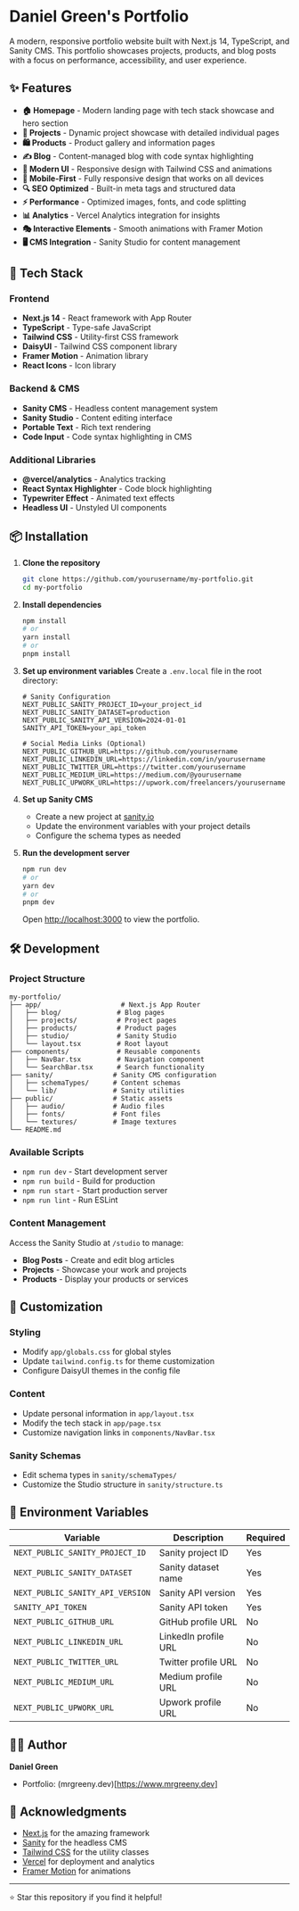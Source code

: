 # Daniel Green's Portfolio

A modern, responsive portfolio website built with Next.js 14, TypeScript, and Sanity CMS. This portfolio showcases projects, products, and blog posts with a focus on performance, accessibility, and user experience.

## ✨ Features

- **🏠 Homepage** - Modern landing page with tech stack showcase and hero section
- **📂 Projects** - Dynamic project showcase with detailed individual pages
- **🛍️ Products** - Product gallery and information pages
- **✍️ Blog** - Content-managed blog with code syntax highlighting
- **🎨 Modern UI** - Responsive design with Tailwind CSS and animations
- **📱 Mobile-First** - Fully responsive design that works on all devices
- **🔍 SEO Optimized** - Built-in meta tags and structured data
- **⚡ Performance** - Optimized images, fonts, and code splitting
- **📊 Analytics** - Vercel Analytics integration for insights
- **🎭 Interactive Elements** - Smooth animations with Framer Motion
- **🖥️ CMS Integration** - Sanity Studio for content management

## 🚀 Tech Stack

### Frontend
- **Next.js 14** - React framework with App Router
- **TypeScript** - Type-safe JavaScript
- **Tailwind CSS** - Utility-first CSS framework
- **DaisyUI** - Tailwind CSS component library
- **Framer Motion** - Animation library
- **React Icons** - Icon library

### Backend & CMS
- **Sanity CMS** - Headless content management system
- **Sanity Studio** - Content editing interface
- **Portable Text** - Rich text rendering
- **Code Input** - Code syntax highlighting in CMS

### Additional Libraries
- **@vercel/analytics** - Analytics tracking
- **React Syntax Highlighter** - Code block highlighting
- **Typewriter Effect** - Animated text effects
- **Headless UI** - Unstyled UI components

## 📦 Installation

1. **Clone the repository**
   ```bash
   git clone https://github.com/yourusername/my-portfolio.git
   cd my-portfolio
   ```

2. **Install dependencies**
   ```bash
   npm install
   # or
   yarn install
   # or
   pnpm install
   ```

3. **Set up environment variables**
   Create a `.env.local` file in the root directory:
   ```env
   # Sanity Configuration
   NEXT_PUBLIC_SANITY_PROJECT_ID=your_project_id
   NEXT_PUBLIC_SANITY_DATASET=production
   NEXT_PUBLIC_SANITY_API_VERSION=2024-01-01
   SANITY_API_TOKEN=your_api_token

   # Social Media Links (Optional)
   NEXT_PUBLIC_GITHUB_URL=https://github.com/yourusername
   NEXT_PUBLIC_LINKEDIN_URL=https://linkedin.com/in/yourusername
   NEXT_PUBLIC_TWITTER_URL=https://twitter.com/yourusername
   NEXT_PUBLIC_MEDIUM_URL=https://medium.com/@yourusername
   NEXT_PUBLIC_UPWORK_URL=https://upwork.com/freelancers/yourusername
   ```

4. **Set up Sanity CMS**
   - Create a new project at [sanity.io](https://sanity.io)
   - Update the environment variables with your project details
   - Configure the schema types as needed

5. **Run the development server**
   ```bash
   npm run dev
   # or
   yarn dev
   # or
   pnpm dev
   ```

   Open [http://localhost:3000](http://localhost:3000) to view the portfolio.

## 🛠️ Development

### Project Structure
```
my-portfolio/
├── app/                    # Next.js App Router
│   ├── blog/              # Blog pages
│   ├── projects/          # Project pages
│   ├── products/          # Product pages
│   ├── studio/            # Sanity Studio
│   └── layout.tsx         # Root layout
├── components/            # Reusable components
│   ├── NavBar.tsx         # Navigation component
│   └── SearchBar.tsx      # Search functionality
├── sanity/               # Sanity CMS configuration
│   ├── schemaTypes/      # Content schemas
│   └── lib/              # Sanity utilities
├── public/               # Static assets
│   ├── audio/            # Audio files
│   ├── fonts/            # Font files
│   └── textures/         # Image textures
└── README.md
```

### Available Scripts

- `npm run dev` - Start development server
- `npm run build` - Build for production
- `npm run start` - Start production server
- `npm run lint` - Run ESLint

### Content Management

Access the Sanity Studio at `/studio` to manage:
- **Blog Posts** - Create and edit blog articles
- **Projects** - Showcase your work and projects
- **Products** - Display your products or services

## 🎨 Customization

### Styling
- Modify `app/globals.css` for global styles
- Update `tailwind.config.ts` for theme customization
- Configure DaisyUI themes in the config file

### Content
- Update personal information in `app/layout.tsx`
- Modify the tech stack in `app/page.tsx`
- Customize navigation links in `components/NavBar.tsx`

### Sanity Schemas
- Edit schema types in `sanity/schemaTypes/`
- Customize the Studio structure in `sanity/structure.ts`

## 🔧 Environment Variables

| Variable | Description | Required |
|----------|-------------|----------|
| `NEXT_PUBLIC_SANITY_PROJECT_ID` | Sanity project ID | Yes |
| `NEXT_PUBLIC_SANITY_DATASET` | Sanity dataset name | Yes |
| `NEXT_PUBLIC_SANITY_API_VERSION` | Sanity API version | Yes |
| `SANITY_API_TOKEN` | Sanity API token | Yes |
| `NEXT_PUBLIC_GITHUB_URL` | GitHub profile URL | No |
| `NEXT_PUBLIC_LINKEDIN_URL` | LinkedIn profile URL | No |
| `NEXT_PUBLIC_TWITTER_URL` | Twitter profile URL | No |
| `NEXT_PUBLIC_MEDIUM_URL` | Medium profile URL | No |
| `NEXT_PUBLIC_UPWORK_URL` | Upwork profile URL | No |

## 👨‍💻 Author

**Daniel Green**
- Portfolio: (mrgreeny.dev)[https://www.mrgreeny.dev]

## 🙏 Acknowledgments

- [Next.js](https://nextjs.org/) for the amazing framework
- [Sanity](https://sanity.io/) for the headless CMS
- [Tailwind CSS](https://tailwindcss.com/) for the utility classes
- [Vercel](https://vercel.com/) for deployment and analytics
- [Framer Motion](https://www.framer.com/motion/) for animations

---

⭐ Star this repository if you find it helpful!
